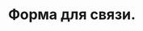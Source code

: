 ---
title: "Форма для связи."
meta_title: "Форма для связи."
description: "Форма для связи."
special_header_message: "Также со мной можно связаться в Телеграм"
draft: false
---
